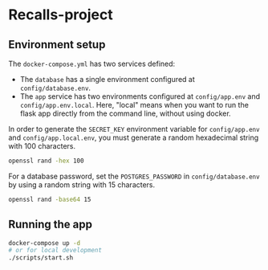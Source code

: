 # Recalls-project

## Environment setup

The `docker-compose.yml` has two services defined:
- The `database` has a single environment configured at `config/database.env`.
- The `app` service has two environments configured at `config/app.env` and `config/app.env.local`.
Here, "local" means when you want to run the flask app directly from the command line, without using docker.

In order to generate the `SECRET_KEY` environment variable for `config/app.env` and `config/app.local.env`, you must generate a random hexadecimal string with 100 characters.

```bash
openssl rand -hex 100
```

For a database password, set the `POSTGRES_PASSWORD` in `config/database.env` by using a random string with 15 characters.

```bash
openssl rand -base64 15
```

## Running the app
```bash
docker-compose up -d
# or for local development
./scripts/start.sh
```
